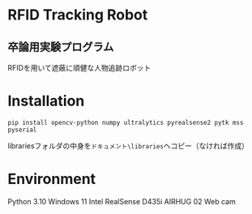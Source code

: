# RFID Tracking Robot
## 卒論用実験プログラム
RFIDを用いて遮蔽に頑健な人物追跡ロボット

# Installation
`pip install opencv-python numpy ultralytics pyrealsense2 pytk mss pyserial`

librariesフォルダの中身を`ドキュメント\libraries`へコピー（なければ作成）

# Environment
Python 3.10
Windows 11
Intel RealSense D435i
AIRHUG 02 Web cam